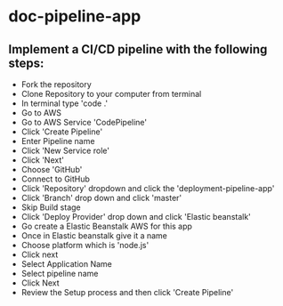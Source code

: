 # doc-pipeline-app

## Implement a CI/CD pipeline with the following steps:
- Fork the repository
- Clone Repository to your computer from terminal
- In terminal type 'code .'
- Go to AWS
- Go to AWS Service 'CodePipeline'
- Click 'Create Pipeline'
- Enter Pipeline name
- Click 'New Service role'
- Click 'Next'
- Choose 'GitHub'
- Connect to GitHub
- Click 'Repository' dropdown and click the 'deployment-pipeline-app'
- Click 'Branch' drop down and click 'master'
- Skip Build stage
- Click 'Deploy Provider' drop down and click 'Elastic beanstalk'
- Go create a Elastic Beanstalk AWS for this app
- Once in Elastic beanstalk give it a name
- Choose platform which is 'node.js'
- Click next
- Select Application Name
- Select pipeline name
- Click Next
- Review the Setup process and then click 'Create Pipeline'


